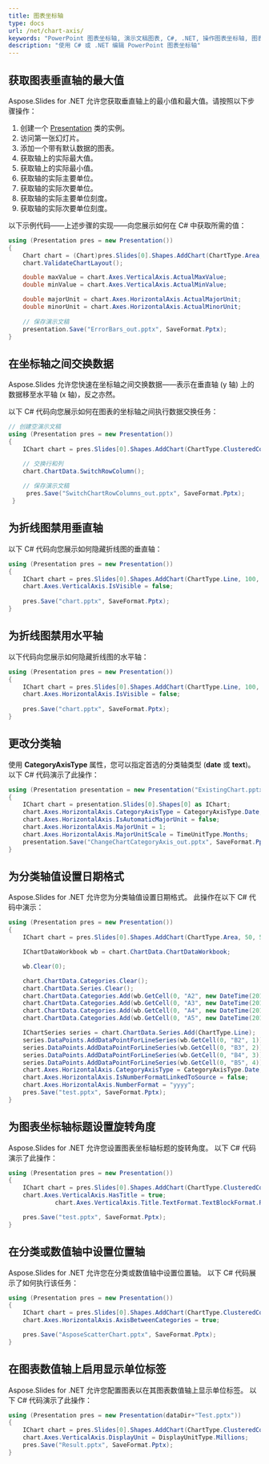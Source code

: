 ```yaml
---
title: 图表坐标轴
type: docs
url: /net/chart-axis/
keywords: "PowerPoint 图表坐标轴, 演示文稿图表, C#, .NET, 操作图表坐标轴, 图表数据"
description: "使用 C# 或 .NET 编辑 PowerPoint 图表坐标轴"
---
```



## **获取图表垂直轴的最大值**
Aspose.Slides for .NET 允许您获取垂直轴上的最小值和最大值。请按照以下步骤操作：

1. 创建一个 [Presentation](https://reference.aspose.com/slides/net/aspose.slides/presentation) 类的实例。
1. 访问第一张幻灯片。
1. 添加一个带有默认数据的图表。
1. 获取轴上的实际最大值。
1. 获取轴上的实际最小值。
1. 获取轴的实际主要单位。
1. 获取轴的实际次要单位。
1. 获取轴的实际主要单位刻度。
1. 获取轴的实际次要单位刻度。

以下示例代码——上述步骤的实现——向您展示如何在 C# 中获取所需的值：

```c#
using (Presentation pres = new Presentation())
{
	Chart chart = (Chart)pres.Slides[0].Shapes.AddChart(ChartType.Area, 100, 100, 500, 350);
	chart.ValidateChartLayout();

	double maxValue = chart.Axes.VerticalAxis.ActualMaxValue;
	double minValue = chart.Axes.VerticalAxis.ActualMinValue;

	double majorUnit = chart.Axes.HorizontalAxis.ActualMajorUnit;
	double minorUnit = chart.Axes.HorizontalAxis.ActualMinorUnit;
	
	// 保存演示文稿
	presentation.Save("ErrorBars_out.pptx", SaveFormat.Pptx);
}
```


## **在坐标轴之间交换数据**
Aspose.Slides 允许您快速在坐标轴之间交换数据——表示在垂直轴 (y 轴) 上的数据移至水平轴 (x 轴)，反之亦然。

以下 C# 代码向您展示如何在图表的坐标轴之间执行数据交换任务：

```c#
// 创建空演示文稿
using (Presentation pres = new Presentation())
{
	IChart chart = pres.Slides[0].Shapes.AddChart(ChartType.ClusteredColumn, 100, 100, 400, 300);

	// 交换行和列
	chart.ChartData.SwitchRowColumn();
		   
	// 保存演示文稿
	 pres.Save("SwitchChartRowColumns_out.pptx", SaveFormat.Pptx);
 }
```

## **为折线图禁用垂直轴**

以下 C# 代码向您展示如何隐藏折线图的垂直轴：

```c#
using (Presentation pres = new Presentation())
{
    IChart chart = pres.Slides[0].Shapes.AddChart(ChartType.Line, 100, 100, 400, 300);
    chart.Axes.VerticalAxis.IsVisible = false; 
    
    pres.Save("chart.pptx", SaveFormat.Pptx);
}
```

## **为折线图禁用水平轴**

以下代码向您展示如何隐藏折线图的水平轴：

```c#
using (Presentation pres = new Presentation())
{
    IChart chart = pres.Slides[0].Shapes.AddChart(ChartType.Line, 100, 100, 400, 300);
    chart.Axes.HorizontalAxis.IsVisible = false; 
    
    pres.Save("chart.pptx", SaveFormat.Pptx);
}
```

## **更改分类轴**

使用 **CategoryAxisType** 属性，您可以指定首选的分类轴类型 (**date** 或 **text**)。以下 C# 代码演示了此操作： 

```c#
using (Presentation presentation = new Presentation("ExistingChart.pptx"))
{
    IChart chart = presentation.Slides[0].Shapes[0] as IChart;
    chart.Axes.HorizontalAxis.CategoryAxisType = CategoryAxisType.Date;
    chart.Axes.HorizontalAxis.IsAutomaticMajorUnit = false;
    chart.Axes.HorizontalAxis.MajorUnit = 1;
    chart.Axes.HorizontalAxis.MajorUnitScale = TimeUnitType.Months;
    presentation.Save("ChangeChartCategoryAxis_out.pptx", SaveFormat.Pptx);
}
```

## **为分类轴值设置日期格式**
Aspose.Slides for .NET 允许您为分类轴值设置日期格式。 此操作在以下 C# 代码中演示：

```c#
using (Presentation pres = new Presentation())
{
	IChart chart = pres.Slides[0].Shapes.AddChart(ChartType.Area, 50, 50, 450, 300);

	IChartDataWorkbook wb = chart.ChartData.ChartDataWorkbook;

	wb.Clear(0);

	chart.ChartData.Categories.Clear();
	chart.ChartData.Series.Clear();
	chart.ChartData.Categories.Add(wb.GetCell(0, "A2", new DateTime(2015, 1, 1).ToOADate()));
	chart.ChartData.Categories.Add(wb.GetCell(0, "A3", new DateTime(2016, 1, 1).ToOADate()));
	chart.ChartData.Categories.Add(wb.GetCell(0, "A4", new DateTime(2017, 1, 1).ToOADate()));
	chart.ChartData.Categories.Add(wb.GetCell(0, "A5", new DateTime(2018, 1, 1).ToOADate()));

	IChartSeries series = chart.ChartData.Series.Add(ChartType.Line);
	series.DataPoints.AddDataPointForLineSeries(wb.GetCell(0, "B2", 1));
	series.DataPoints.AddDataPointForLineSeries(wb.GetCell(0, "B3", 2));
	series.DataPoints.AddDataPointForLineSeries(wb.GetCell(0, "B4", 3));
	series.DataPoints.AddDataPointForLineSeries(wb.GetCell(0, "B5", 4));
	chart.Axes.HorizontalAxis.CategoryAxisType = CategoryAxisType.Date;
	chart.Axes.HorizontalAxis.IsNumberFormatLinkedToSource = false;
	chart.Axes.HorizontalAxis.NumberFormat = "yyyy";
	pres.Save("test.pptx", SaveFormat.Pptx);
}
```

## **为图表坐标轴标题设置旋转角度**
Aspose.Slides for .NET 允许您设置图表坐标轴标题的旋转角度。 以下 C# 代码演示了此操作：

```c#
using (Presentation pres = new Presentation())
{
	IChart chart = pres.Slides[0].Shapes.AddChart(ChartType.ClusteredColumn, 50, 50, 450, 300);
	chart.Axes.VerticalAxis.HasTitle = true;
             chart.Axes.VerticalAxis.Title.TextFormat.TextBlockFormat.RotationAngle = 90;

	pres.Save("test.pptx", SaveFormat.Pptx);
}
```

## **在分类或数值轴中设置位置轴**
Aspose.Slides for .NET 允许您在分类或数值轴中设置位置轴。 以下 C# 代码展示了如何执行该任务：

```c#
using (Presentation pres = new Presentation())
{
	IChart chart = pres.Slides[0].Shapes.AddChart(ChartType.ClusteredColumn, 50, 50, 450, 300);
	chart.Axes.HorizontalAxis.AxisBetweenCategories = true;

	pres.Save("AsposeScatterChart.pptx", SaveFormat.Pptx);
}
```

## **在图表数值轴上启用显示单位标签**
Aspose.Slides for .NET 允许您配置图表以在其图表数值轴上显示单位标签。 以下 C# 代码演示了此操作：

```c#
using (Presentation pres = new Presentation(dataDir+"Test.pptx"))
{
	IChart chart = pres.Slides[0].Shapes.AddChart(ChartType.ClusteredColumn, 50, 50, 450, 300);
	chart.Axes.VerticalAxis.DisplayUnit = DisplayUnitType.Millions;
	pres.Save("Result.pptx", SaveFormat.Pptx);
}
```